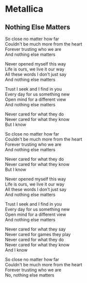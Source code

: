 # Metallica

## Nothing Else Matters

So close no matter how far  
Couldn't be much more from the heart  
Forever trusting who we are  
And nothing else matters  

Never opened myself this way  
Life is ours, we live it our way  
All these words I don't just say  
And nothing else matters  

Trust I seek and I find in you  
Every day for us something new  
Open mind for a different view  
And nothing else matters  

Never cared for what they do  
Never cared for what they know  
But I know  

So close no matter how far  
Couldn't be much more from the heart  
Forever trusting who we are  
And nothing else matters  

Never cared for what they do  
Never cared for what they know  
But I know  

Never opened myself this way  
Life is ours, we live it our way  
All these words I don't just say  
And nothing else matters  

Trust I seek and I find in you  
Every day for us something new  
Open mind for a different view  
And nothing else matters  

Never cared for what they say  
Never cared for games they play  
Never cared for what they do  
Never cared for what they know  
And I know  

So close no matter how far  
Couldn't be much more from the heart  
Forever trusting who we are  
No, nothing else matters  
